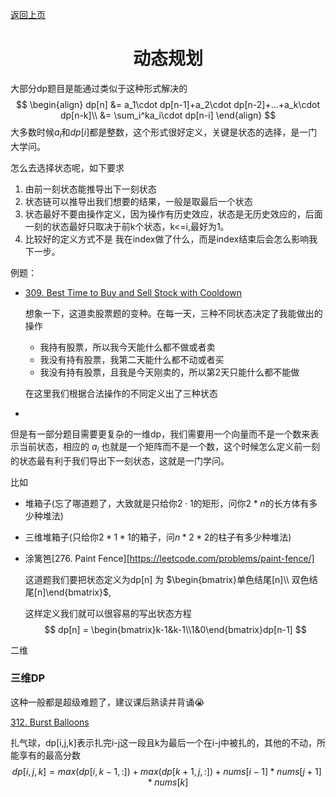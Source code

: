 [返回上页](../index.md)

# <center>动态规划</center>

大部分dp题目是能通过类似于这种形式解决的
$$
\begin{align}
dp[n] &= a_1\cdot dp[n-1]+a_2\cdot dp[n-2]+...+a_k\cdot dp[n-k]\\
&= \sum_i^ka_i\cdot dp[n-i]
\end{align}
$$
大多数时候$a_i$和$dp[i]$都是整数，这个形式很好定义，关键是状态的选择，是一门大学问。

怎么去选择状态呢，如下要求

1. 由前一刻状态能推导出下一刻状态
2. 状态链可以推导出我们想要的结果，一般是取最后一个状态
3. 状态最好不要由操作定义，因为操作有历史效应，状态是无历史效应的，后面一刻的状态最好只取决于前k个状态，k<=i,最好为1。
4. 比较好的定义方式不是 我在index做了什么，而是index结束后会怎么影响我下一步。

例题：

- [309. Best Time to Buy and Sell Stock with Cooldown](https://leetcode.com/problems/best-time-to-buy-and-sell-stock-with-cooldown/)

  想象一下，这道卖股票题的变种。在每一天，三种不同状态决定了我能做出的操作

  - 我持有股票，所以我今天能什么都不做或者卖
  - 我没有持有股票，我第二天能什么都不动或者买
  - 我没有持有股票，且我是今天刚卖的，所以第2天只能什么都不能做

  在这里我们根据合法操作的不同定义出了三种状态

- 

但是有一部分题目需要更复杂的一维dp，我们需要用一个向量而不是一个数来表示当前状态，相应的 $a_i$ 也就是一个矩阵而不是一个数，这个时候怎么定义前一刻的状态最有利于我们导出下一刻状态，这就是一门学问。

比如

- 堆箱子(忘了哪道题了，大致就是只给你$2\cdot 1$的矩形，问你$2*n$的长方体有多少种堆法)

- 三维堆箱子(只给你$2*1*1$的箱子，问$n*2*2$的柱子有多少种堆法)

- 涂篱笆[276. Paint Fence][https://leetcode.com/problems/paint-fence/]

  这道题我们要把状态定义为dp[n] 为 $\begin{bmatrix}单色结尾[n]\\ 双色结尾[n]\end{bmatrix}$,

  这样定义我们就可以很容易的写出状态方程
  $$
  dp[n] = \begin{bmatrix}k-1&k-1\\1&0\end{bmatrix}dp[n-1]
  $$

二维

### 三维DP

这种一般都是超级难题了，建议课后熟读并背诵😭

[312. Burst Balloons](https://leetcode.com/problems/burst-balloons/)

扎气球，dp[i,j,k]表示扎完i-j这一段且k为最后一个在i-j中被扎的，其他的不动，所能享有的最高分数
$$
dp[i,j,k] = max(dp[i,k-1,:]) + max(dp[k+1,j,:]) + nums[i-1]*nums[j+1]*nums[k]
$$
